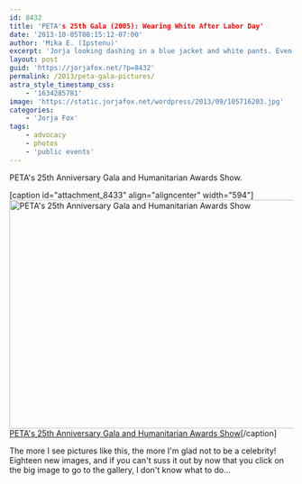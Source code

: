 ```yaml
---
id: 8432
title: 'PETA's 25th Gala (2005): Wearing White After Labor Day'
date: '2013-10-05T08:15:12-07:00'
author: 'Mika E. (Ipstenu)'
excerpt: 'Jorja looking dashing in a blue jacket and white pants. Even after Labor Day, it''s all okay.'
layout: post
guid: 'https://jorjafox.net/?p=8432'
permalink: /2013/peta-gala-pictures/
astra_style_timestamp_css:
    - '1634285781'
image: 'https://static.jorjafox.net/wordpress/2013/09/105716203.jpg'
categories:
    - 'Jorja Fox'
tags:
    - advocacy
    - photos
    - 'public events'
---
```


PETA's 25th Anniversary Gala and Humanitarian Awards Show.

[caption id="attachment_8433" align="aligncenter" width="594"]<a href="https://jorjafox.net/gallery/awards/pub/20050910-peta/"><img class="size-full wp-image-8433" alt="PETA's 25th Anniversary Gala and Humanitarian Awards Show" src="//static.jorjafox.net/wordpress/2013/09/105716203.jpg" width="594" height="406" /></a> <a href="https://jorjafox.net/gallery/awards/pub/20050910-peta/">PETA's 25th Anniversary Gala and Humanitarian Awards Show</a>[/caption]

The more I see pictures like this, the more I'm glad not to be a celebrity! Eighteen new images, and if you can't suss it out by now that you click on the big image to go to the gallery, I don't know what to do...
